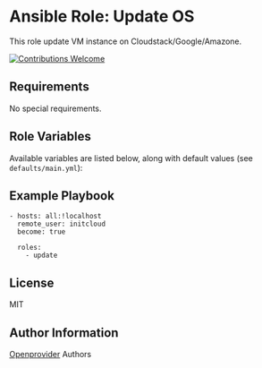 Ansible Role: Update OS
=======================

This role update VM instance on Cloudstack/Google/Amazone.

[![Contributions Welcome](https://img.shields.io/badge/contributions-welcome-brightgreen.svg?style=flat)](https://github.com/k8s-community/cluster-deploy/issues)

Requirements
------------

No special requirements.

Role Variables
--------------

Available variables are listed below, along with default values (see `defaults/main.yml`):


Example Playbook
----------------

	- hosts: all:!localhost
	  remote_user: initcloud
	  become: true

      roles:
        - update

License
-------

MIT

Author Information
------------------

[Openprovider](https://github.com/openprovider) Authors
